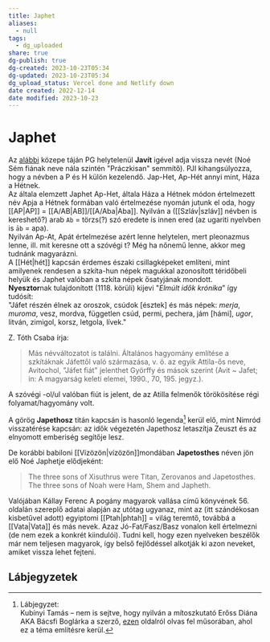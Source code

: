 ```yaml
---
title: Japhet
aliases:
  - null
tags:
  - dg_uploaded
share: true
dg-publish: true
dg-created: 2023-10-23T05:34
dg-updated: 2023-10-23T05:34
dg_upload_status: Vercel done and Netlify down
date created: 2022-12-14
date modified: 2023-10-23
---
```


# Japhet

Az [alábbi](https://youtu.be/xF2hpMBgYn0) közepe táján PG helytelenül **Javít** igével adja vissza nevét (Noé Sém fiának neve nála szintén "Práczkisan" semmítő). PJI kihangsúlyozza, hogy a névben a P és H külön kezelendő. Jap-Het, Ap-Hét annyi mint, Háza a Hétnek.  
Az általa elemzett Japhet Ap-Het, általa Háza a Hétnek módon értelmezett név Apja a Hétnek formában való értelmezése nyomán jutunk el oda, hogy [[AP\|AP]] = [[A/AB\|AB]]/[[A/Aba\|Aba]]. Nyilván a ([[Szláv\|szláv]] névben is kereshető?) arab `Ab` = törzs(?) szó eredete is innen ered (az ugariti nyelvben is `ảb` = apa).  
Nyilván Ap-At, Apát értelmezése azért lenne helytelen, mert pleonazmus lenne, ill. mit keresne ott a szóvégi t? Még ha nőnemű lenne, akkor meg tudnánk magyarázni.  
A [[Hét\|hét]] kapcsán érdemes északi csillagképeket említeni, mint amilyenek rendesen a szkíta-hun népek magukkal azonosított téridőbeli helyük és Japhet valóban a szkíta népek ősatyjának mondott.  
**Nyesztor**nak tulajdonított (1118. körüli) kijevi "*Elmúlt idők krónika*" így tudósít:  
"Jáfet részén élnek az oroszok, csúdok \[észtek\] és más népek: *merja*, *muroma*, vesz, mordva, független csúd, permi, pechera, jám \[hámi\], *ugor*, litván, zimigol, korsz, letgola, lívek."  

Z. Tóth Csaba írja:  
> Más névváltozatot is találni. Általános hagyomány említése a szkítáknak Jáfettől való származása, v. ö. az egyik Attila-ős neve, Avitochol, "Jáfet fiát" jelenthet Györffy és mások szerint (Avit ~ Jafet; in: A magyarság keleti elemei, 1990., 70, 195. jegyz.).  

A szóvégi -ol/ul valóban fiút is jelent, de az Atilla felmenők törökösítése régi folyamat/hagyomány volt.  

A görög **Japethosz** titán kapcsán is hasonló legenda[^1] kerül elő, mint Nimród visszatérése kapcsán: az idők végezetén Japethosz letaszítja Zeuszt és az elnyomott emberiség segítője lesz.  

De korábbi babiloni [[Vízözön\|vízözön]]mondában **Japetosthes** néven jön elő Noé Japhetje elődjeként:  
> The three sons of Xisuthrus were Titan, Zerovanos and Japetosthes. The three sons of Noah were Ham, Shem and Japheth.  

Valójában Kállay Ferenc A pogány magyarok vallása című könyvének 56. oldalán szereplő adatai alapján az utótag ugyanaz, mint az (itt szándékosan kisbetűvel adott) egyiptomi [[Ptah\|phtah]] = világ teremtő, továbbá a [[Vata\|Vata]] és más nevek. Azaz Jó-Fat/Fasz/Basz vonalon kell értelmezni (de nem ezek a konkrét kiindulói). Tudni kell, hogy ezen nyelveken beszélők már nem teljesen magyarok, így belső fejlődéssel alkotják ki azon neveket, amiket vissza lehet fejteni.  

## Lábjegyzetek

[^1]: Lábjegyzet:  
Kubínyi Tamás – nem is sejtve, hogy nyilván a mítoszkutató Erőss Diána AKA Bácsfi Boglárka a szerző, [ezen](https://vilagfigyelo.com/eltitkolt-osi-profeciak-a-vegiteletrol-a-hun-magyarsag-neperol/) oldalról olvas fel műsorában, ahol ez a téma említésre kerül.  